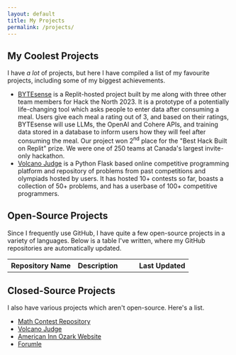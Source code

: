 ```yaml
---
layout: default
title: My Projects
permalink: /projects/
---
```


## My Coolest Projects

I have *a lot* of projects, but here I have compiled a list of my favourite projects, including some of my biggest achievements.
* [BYTEsense](https://github.com/savirsingh/bytesense-htn-project) is a Replit-hosted project built by me along with three other team members for Hack the North 2023. It is a prototype of a potentially life-changing tool which asks people to enter data after consuming a meal. Users give each meal a rating out of 3, and based on their ratings, BYTEsense will use LLMs, the OpenAI and Cohere APIs, and training data stored in a database to inform users how they will feel after consuming the meal. Our project won 2<sup>nd</sup> place for the "Best Hack Built on Replit" prize. We were one of 250 teams at Canada's largest invite-only hackathon.
* [Volcano Judge](https://volcanojudge.pythonanywhere.com) is a Python Flask based online competitive programming platform and repository of problems from past competitions and olympiads hosted by users. It has hosted 10+ contests so far, boasts a collection of 50+ problems, and has a userbase of 100+ competitive programmers.

## Open-Source Projects

Since I frequently use GitHub, I have quite a few open-source projects in a variety of languages. Below is a table I've written, where my GitHub repositories are automatically updated.

<div class="container">
        <table id="repo-table">
            <tr>
                <th>Repository Name</th>
                <th>Description</th>
                <th><i class="fa-regular fa-star"></i></th>
                <th><i class="fa-solid fa-code-fork"></i></th>
                <th>Last Updated</th>
            </tr>
        </table>
    </div>
    <script>
        fetch('https://savirsingh.pythonanywhere.com/github')
            .then(response => response.json())
            .then(data => {
                const table = document.getElementById('repo-table');
                data.forEach(repo => {
                    const row = table.insertRow();
                    row.innerHTML = `
                        <td><a style="color: black; text-decoration: none" href="${repo.html_url}"><i class="fab fa-github"></i> ${repo.name}</a></td>
                        <td>${repo.description}</td>
                        <td>${repo.stargazers_count}</td>
                        <td>${repo.forks_count}</td>
                        <td>${repo.updated_at}</td>
                    `;
                });
            })
            .catch(error => console.error('Error fetching data:', error));
    </script>

## Closed-Source Projects

I also have various projects which aren't open-source. Here's a list.

* [Math Contest Repository](https://mathcontestrepository.pythonanywhere.com)
* [Volcano Judge](https://volcanojudge.pythonanywhere.com)
* [American Inn Ozark Website](https://www.americaninnozark.com/)
* [Forumle](https://forumle.guessoword.com)
